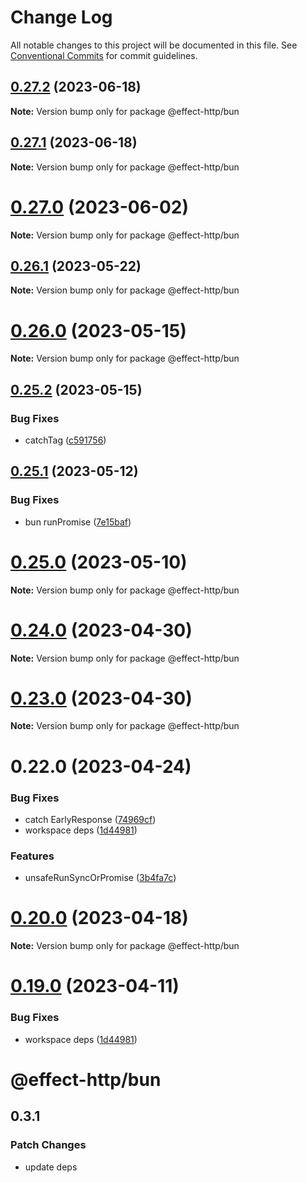 # Change Log

All notable changes to this project will be documented in this file.
See [Conventional Commits](https://conventionalcommits.org) for commit guidelines.

## [0.27.2](https://github.com/tim-smart/effect-http/compare/v0.27.1...v0.27.2) (2023-06-18)

**Note:** Version bump only for package @effect-http/bun





## [0.27.1](https://github.com/tim-smart/effect-http/compare/v0.27.0...v0.27.1) (2023-06-18)

**Note:** Version bump only for package @effect-http/bun





# [0.27.0](https://github.com/tim-smart/effect-http/compare/v0.26.1...v0.27.0) (2023-06-02)

**Note:** Version bump only for package @effect-http/bun





## [0.26.1](https://github.com/tim-smart/effect-http/compare/v0.26.0...v0.26.1) (2023-05-22)

**Note:** Version bump only for package @effect-http/bun





# [0.26.0](https://github.com/tim-smart/effect-http/compare/v0.25.2...v0.26.0) (2023-05-15)

**Note:** Version bump only for package @effect-http/bun





## [0.25.2](https://github.com/tim-smart/effect-http/compare/v0.25.1...v0.25.2) (2023-05-15)


### Bug Fixes

* catchTag ([c591756](https://github.com/tim-smart/effect-http/commit/c5917564ad2f7c72546c65e1a91a6d3a95bb3be9))





## [0.25.1](https://github.com/tim-smart/effect-http/compare/v0.25.0...v0.25.1) (2023-05-12)


### Bug Fixes

* bun runPromise ([7e15baf](https://github.com/tim-smart/effect-http/commit/7e15baf87221e504b8c604f0b58463da1548a2fc))





# [0.25.0](https://github.com/tim-smart/effect-http/compare/v0.24.2...v0.25.0) (2023-05-10)

**Note:** Version bump only for package @effect-http/bun





# [0.24.0](https://github.com/tim-smart/effect-http/compare/v0.23.0...v0.24.0) (2023-04-30)

**Note:** Version bump only for package @effect-http/bun





# [0.23.0](https://github.com/tim-smart/effect-http/compare/v0.22.4...v0.23.0) (2023-04-30)

**Note:** Version bump only for package @effect-http/bun





# 0.22.0 (2023-04-24)


### Bug Fixes

* catch EarlyResponse ([74969cf](https://github.com/tim-smart/effect-http/commit/74969cfa9f194850ae25d63227d7dafef5163298))
* workspace deps ([1d44981](https://github.com/tim-smart/effect-http/commit/1d44981d7b6124418fd2ab2d3e36e6523616f630))


### Features

* unsafeRunSyncOrPromise ([3b4fa7c](https://github.com/tim-smart/effect-http/commit/3b4fa7cd7cc1ba0d007524e15deace5edb0add9d))





# [0.20.0](https://github.com/tim-smart/effect-http/compare/@effect-http/bun@0.19.0...@effect-http/bun@0.20.0) (2023-04-18)

**Note:** Version bump only for package @effect-http/bun





# [0.19.0](https://github.com/tim-smart/effect-http/compare/@effect-http/bun@0.3.1...@effect-http/bun@0.19.0) (2023-04-11)


### Bug Fixes

* workspace deps ([1d44981](https://github.com/tim-smart/effect-http/commit/1d44981d7b6124418fd2ab2d3e36e6523616f630))





# @effect-http/bun

## 0.3.1

### Patch Changes

- update deps
